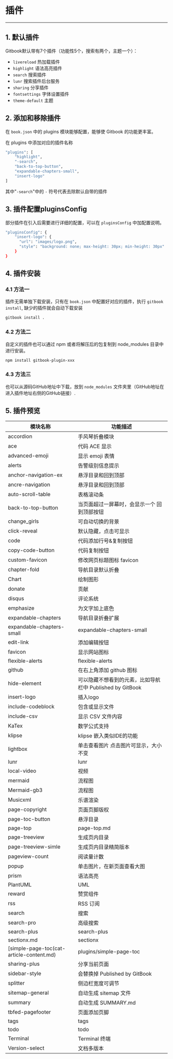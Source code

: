 # 插件

---

## 1. 默认插件
Gitbook默认带有7个插件（功能性5个，搜索有两个，主题一个）：

 - `livereload` 热加载插件
 - `highlight` 语法高亮插件
 - `search` 搜索插件
 - `lunr` 搜索插件后台服务
 - `sharing` 分享插件
 - `fontsettings` 字体设置插件
 - `theme-default` 主题


## 2. 添加和移除插件
在 `book.json` 中的 plugins 模块能够配置，能够使 Gitbook 的功能更丰富。

在 plugins 中添加对应的插件名称

```bash
"plugins": [
    "highlight",
    "-search",
    "back-to-top-button",
    "expandable-chapters-small",
    "insert-logo"
]
```

其中"`-search`"中的 `-` 符号代表去除默认自带的插件

## 3. 插件配置pluginsConfig
部分插件在引入后需要进行详细的配置，可以在 `pluginsConfig` 中加配置说明。

```bash
"pluginsConfig": {
    "insert-logo": {
      "url": "images/logo.png",
      "style": "background: none; max-height: 30px; min-height: 30px"
    }
}
```

## 4. 插件安装
### 4.1 方法一

插件无需单独下载安装，只有在 `book.json` 中配置好对应的插件，执行 `gitbook install`, 缺少的插件就会自动下载安装

```bash
gitbook install .
```

### 4.2 方法二
自定义的插件也可以通过 npm 或者将解压后的包复制到 node_modules 目录中进行安装。

```bash
npm install gitbook-plugin-xxx
```

### 4.3 方法三
也可以从源码GitHub地址中下载，放到 `node_modules` 文件夹里（GitHub地址在进入插件地址右侧的GitHub链接）.


##  5. 插件预览
| 模块名称                                     | 功能描述                                    |
|------------------------------------------|-----------------------------------------|
| accordion                                | 手风琴折叠模块                                 |
| ace                                      | 代码 ACE 显示                               |
| advanced-emoji                           | 显示 emoji 表情                             |
| alerts                                   | 告警级别信息提示                                |
| anchor-navigation-ex                     | 悬浮目录和回到顶部                               |
| ancre-navigation                         | 悬浮目录和回到顶部                               |
| auto-scroll-table                        | 表格滚动条                                   |
| back-to-top-button                       | 当页面超过一屏幕时，会显示一个 回到顶部按钮                  |
| change_girls                             | 可自动切换的背景                                |
| click-reveal                             | 默认隐藏，点击可显示                              |
| code                                     | 代码添加行号&复制按钮                             |
| copy-code-button                         | 代码复制按钮                                  |
| custom-favicon                           | 修改网页标题图标 favicon                        |
| chapter-fold                             | 导航目录默认折叠                                |
| Chart                                    | 绘制图形                                    |
| donate                                   | 贡献                                      |
| disqus                                   | 评论系统                                    |
| emphasize                                | 为文字加上底色                                 |
| expandable-chapters                      | 导航目录折叠扩展                                |
| expandable-chapters-small                | expandable-chapters-small               |
| edit-link                                | 添加编辑按钮                                  |
| favicon                                  | 显示网站图标                                  |
| flexible-alerts                          | flexible-alerts                         |
| github                                   | 在右上角添加 github 图标                        |
| hide-element                             | 可以隐藏不想看到的元素，比如导航栏中 Published by GitBook |
| insert-logo                              | 插入logo                                  |
| include-codeblock                        | 包含或显示文件                                 |
| include-csv                              | 显示 CSV 文件内容                             |
| KaTex                                    | 数学公式支持                                  |
| klipse                                   | klipse 嵌入类似IDE的功能                       |
| lightbox                                 | 单击查看图片 点击图片可显示，大小不变                     |
| lunr                                     | lunr                                    |
| local-video                              | 视频                                      |
| mermaid                                  | 流程图                                     |
| Mermaid-gb3                              | 流程图                                     |
| Musicxml                                 | 乐谱渲染                                    |
| page-copyright                           | 页面页脚版权                                  |
| page-toc-button                          | 悬浮目录                                    |
| page-top                                 | page-top.md                             |
| page-treeview                            | 生成页内目录                                  |
| page-treeview-simle                      | 生成页内目录精简版本                              |
| pageview-count                           | 阅读量计数                                   |
| popup                                    | 单击图片，在新页面查看大图                           |
| prism                                    | 语法高亮                                    |
| PlantUML                                 | UML                                     |
| reward                                   | 赞赏组件                                    |
| rss                                      | RSS 订阅                                  |
| search                                   | 搜索                                      |
| search-pro                               | 高级搜索                                    |
| search-plus                              | search-plus                             |
| sectionx.md                              | sectionx                                |
| [simple-page-toc(cat-article-content.md) | plugins/simple-page-toc                 |
| sharing-plus                             | 分享当前页面                                  |
| sidebar-style                            | 会替换掉 Published by GitBook               |
| splitter                                 | 侧边栏宽度可调节                                |
| sitemap-general                          | 自动生成 sitemap 文件                         |
| summary                                  | 自动生成 SUMMARY.md                         |
| tbfed-pagefooter                         | 页面添加页脚                                  |
| tags                                     | tags                                    |
| todo                                     | todo                                    |
| Terminal                                 | Terminal 终端                             |
| Version-select                           | 文档多版本                                   |
